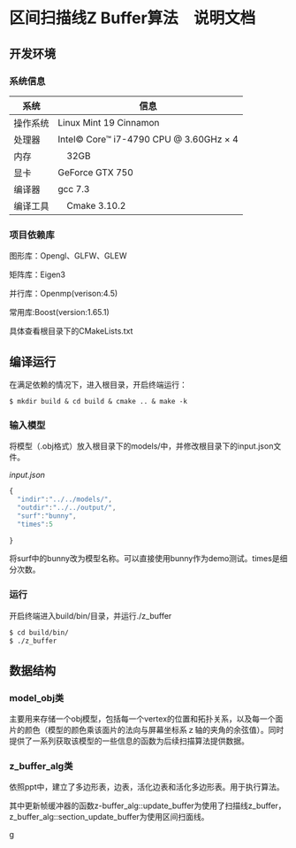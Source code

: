 # 区间扫描线Z Buffer算法　说明文档
## 开发环境
### 系统信息
系统 | 信息
------------ | ------------- 
操作系统 | Linux Mint 19 Cinnamon 
处理器 | Intel© Core™ i7-4790 CPU @ 3.60GHz × 4
内存　|　32GB
显卡　| GeForce GTX 750
编译器　| gcc 7.3
编译工具 |　Cmake 3.10.2
### 项目依赖库
图形库：Opengl、GLFW、GLEW

矩阵库：Eigen3

并行库：Openmp(verison:4.5)

常用库:Boost(version:1.65.1)

具体查看根目录下的CMakeLists.txt
## 编译运行
在满足依赖的情况下，进入根目录，开启终端运行：
```
$ mkdir build & cd build & cmake .. & make -k
```
### 输入模型
将模型（.obj格式）放入根目录下的models/中，并修改根目录下的input.json文件。

*input.json*
```javascript
{
  "indir":"../../models/",
  "outdir":"../../output/",
  "surf":"bunny",
  "times":5
  
}
```
将surf中的bunny改为模型名称。可以直接使用bunny作为demo测试。times是细分次数。
### 运行
开启终端进入build/bin/目录，并运行./z_buffer
```bash
$ cd build/bin/
$ ./z_buffer
```
## 数据结构
### model_obj类
主要用来存储一个obj模型，包括每一个vertex的位置和拓扑关系，以及每一个面片的颜色（模型的颜色乘该面片的法向与屏幕坐标系ｚ轴的夹角的余弦值）。同时提供了一系列获取该模型的一些信息的函数为后续扫描算法提供数据。

### z_buffer_alg类
依照ppt中，建立了多边形表，边表，活化边表和活化多边形表。用于执行算法。

其中更新帧缓冲器的函数z-buffer_alg::update_buffer为使用了扫描线z_buffer，z_buffer_alg::section_update_buffer为使用区间扫面线。


g




